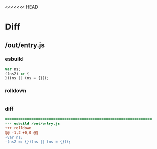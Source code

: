 <<<<<<< HEAD
# Diff
## /out/entry.js
### esbuild
```js
var ns;
((ns2) => {
})(ns || (ns = {}));
```
### rolldown
```js

```
### diff
```diff
===================================================================
--- esbuild	/out/entry.js
+++ rolldown	
@@ -1,2 +0,0 @@
-var ns;
-(ns2 => {})(ns || (ns = {}));

```